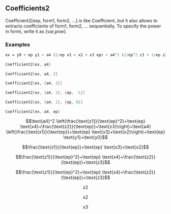 ##  Coefficients2 

Coefficient2[exp, form1, form2, ...] is like Coefficient, but it also allows to extracts coefficients  of form1, form2, ... sequentially. To specify the power in formi, write it as {var,pow}.

###  Examples 

```mathematica
ex = y0 + ep y1 + a4 (1/ep x1 + x2 + x3 ep) + a4^2 (1/ep^2 z1 + 1/ep z2 + z3 + x4 ep) 
 
Coefficient2[ex, a4] 
 
Coefficient2[ex, a4, 2] 
 
Coefficient2[ex, {a4, 2}] 
 
Coefficient2[ex, {a4, 2}, {ep, -1}] 
 
Coefficient2[ex, {a4, 1}, {ep, 0}] 
 
Coefficient2[ex, a4, ep]
```

$$\text{a4}^2 \left(\frac{\text{z1}}{\text{ep}^2}+\text{ep} \text{x4}+\frac{\text{z2}}{\text{ep}}+\text{z3}\right)+\text{a4} \left(\frac{\text{x1}}{\text{ep}}+\text{ep} \text{x3}+\text{x2}\right)+\text{ep} \text{y1}+\text{y0}$$

$$\frac{\text{x1}}{\text{ep}}+\text{ep} \text{x3}+\text{x2}$$

$$\frac{\text{z1}}{\text{ep}^2}+\text{ep} \text{x4}+\frac{\text{z2}}{\text{ep}}+\text{z3}$$

$$\frac{\text{z1}}{\text{ep}^2}+\text{ep} \text{x4}+\frac{\text{z2}}{\text{ep}}+\text{z3}$$

$$\text{z2}$$

$$\text{x2}$$

$$\text{x3}$$